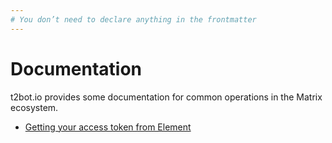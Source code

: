 ```yaml
---
# You don’t need to declare anything in the frontmatter
---
```


# Documentation

t2bot.io provides some documentation for common operations in the Matrix ecosystem.

* [Getting your access token from Element](/docs/access_tokens)
